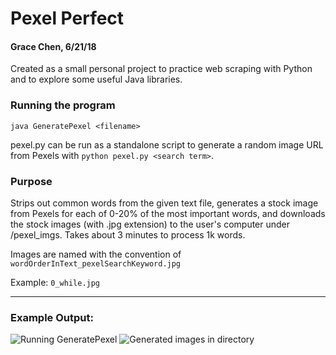 # Pexel Perfect
#### Grace Chen, 6/21/18

Created as a small personal project to practice web scraping with Python and to explore some useful Java libraries.

### Running the program
`java GeneratePexel <filename>`

pexel.py can be run as a standalone script to generate a random image URL from Pexels with `python pexel.py <search term>`.

### Purpose 
Strips out common words from the given text file, generates a stock image from Pexels for each of 0-20% of the most important words, and downloads the stock images (with .jpg extension) to the user's computer under /pexel_imgs. Takes about 3 minutes to process 1k words.

Images are named with the convention of
`wordOrderInText_pexelSearchKeyword.jpg`

Example: `0_while.jpg`

---

### Example Output:
![Running GeneratePexel](https://imgur.com/jft1ZMQ.jpg "Completed output")
![Generated images in directory](https://imgur.com/w4ZQguw.jpg "Generated Pexel images")
